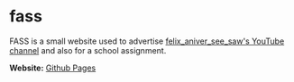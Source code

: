 # fass

FASS is a small website used to advertise
[felix_aniver_see_saw's YouTube channel](https://www.youtube.com/channel/UCkXep4_jjjfAbeAqZJ5JshA)
and also for a school assignment.

**Website:** [Github Pages](https://felixaniverseesaw.github.io/fass/)
